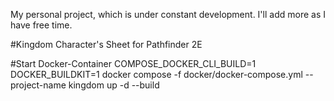 My personal project, which is under constant development. I'll add more as I have free time.

#Kingdom
Character's Sheet for Pathfinder 2E

#Start Docker-Container
COMPOSE_DOCKER_CLI_BUILD=1 DOCKER_BUILDKIT=1 docker compose -f docker/docker-compose.yml --project-name kingdom up -d --build